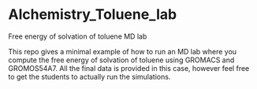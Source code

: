 # Alchemistry_Toluene_lab
Free energy of solvation of toluene MD lab 

This repo gives a minimal example of how to run an MD lab where you compute the free energy of solvation of toluene using GROMACS and GROMOS54A7.
All the final data is provided in this case, however feel free to get the students to actually run the simulations.
